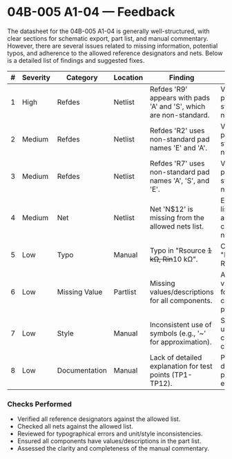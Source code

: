 # 04B-005 A1-04 — Feedback

The datasheet for the 04B-005 A1-04 is generally well-structured, with clear sections for schematic export, part list, and manual commentary. However, there are several issues related to missing information, potential typos, and adherence to the allowed reference designators and nets. Below is a detailed list of findings and suggested fixes.

| #  | Severity | Category      | Location        | Finding                                                                 | Suggested Fix                                                                 | Confidence |
|----|----------|---------------|-----------------|------------------------------------------------------------------------|-------------------------------------------------------------------------------|------------|
| 1  | High     | Refdes        | Netlist         | Refdes 'R9' appears with pads 'A' and 'S', which are non-standard.     | Verify and correct pad names to standard pin numbers or labels.               | High       |
| 2  | Medium   | Refdes        | Netlist         | Refdes 'R2' uses non-standard pad names 'E' and 'A'.                    | Verify and correct pad names to standard pin numbers or labels.               | High       |
| 3  | Medium   | Refdes        | Netlist         | Refdes 'R7' uses non-standard pad names 'A', 'S', and 'E'.              | Verify and correct pad names to standard pin numbers or labels.               | High       |
| 4  | Medium   | Net           | Netlist         | Net 'N$12' is missing from the allowed nets list.                       | Ensure all nets are listed in the allowed nets or correct the net name.       | High       |
| 5  | Low      | Typo          | Manual          | Typo in "Rsource ~~1 kΩ, Rin~~10 kΩ".                                   | Correct to "Rsource ~1 kΩ, Rin ~10 kΩ".                                       | High       |
| 6  | Low      | Missing Value | Partlist        | Missing values/descriptions for all components.                         | Add values/descriptions for each component in the part list.                  | Medium     |
| 7  | Low      | Style         | Manual          | Inconsistent use of symbols (e.g., '~' for approximation).              | Standardize the use of symbols for clarity and consistency.                   | Medium     |
| 8  | Low      | Documentation | Manual          | Lack of detailed explanation for test points (TP1-TP12).                | Provide a brief description of the purpose and use of each test point.        | Medium     |

### Checks Performed

- Verified all reference designators against the allowed list.
- Checked all nets against the allowed list.
- Reviewed for typographical errors and unit/style inconsistencies.
- Ensured all components have values/descriptions in the part list.
- Assessed the clarity and completeness of the manual commentary.